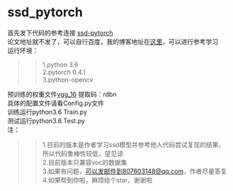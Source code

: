 # ssd_pytorch
首先发下代码的参考连接 [ssd-pytorch](https://github.com/amdegroot/ssd.pytorch)  
论文地址就不发了，可以自行百度，我的博客地址在[这里](博客地址)，可以进行参考学习  
运行环境：  
>>1.python 3.6  
>>2.pytorch 0.4.1  
>>3.python-opencv  
  
预训练的权重文件[vgg_16](https://pan.baidu.com/s/1t_kd5YfdFHlzIiLWlYNjIQ ) 提取码：rdbn  
具体的配置文件请看Config.py文件  
训练运行python3.6 Train.py  
测试运行python3.6 Test.py  
注：  
>>1.目前的版本是作者学习ssd模型并参考他人代码尝试复现的结果，所以代码鲁棒性较低，望见谅  
>>2.目前版本只兼容voc的数据集  
>>3.如果有问题，可以发邮件到807603148@qq.com，作者尽量答复  
>>4.如果帮到你啦，麻烦给个star，谢谢啦  


